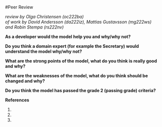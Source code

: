 
#Peer Review

_review by Olga Christensen (oc222ba)_   
_of work by David Andersson	(da222iz), Mattias Gustavsson (mg222ws) and Robin Stempa	(rs222nv)_



__As a developer would the model help you and why/why not?__



__Do you think a domain expert (for example the Secretary) would understand the model why/why not?__



__What are the strong points of the model, what do you think is really good and why?__



__What are the weaknesses of the model, what do you think should be changed and why?__



__Do you think the model has passed the grade 2 (passing grade) criteria?__







__References__

1.  
2.  
3.  

